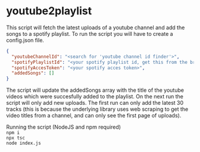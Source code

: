 # youtube2playlist

This script will fetch the latest uploads of a youtube channel and add the songs to a spotify playlist.
To run the script you will have to create a config.json file.

```json
{
  "youtubeChannelId": "<search for 'youtube channel id finder'>",
  "spotifyPlaylistId": "<your spotify playlist id, get this from the browser url after opening the playlist>",
  "spotifyAccesToken": "<your spotify acces token>",
  "addedSongs": []
}
```

The script will update the addedSongs array with the title of the youtube videos which were succesfully added to the playlist. On the next run the script will only add new uploads.
The first run can only add the latest 30 tracks (this is because the underlying library uses web scraping to get the video titles from a channel, and can only see the first page of uploads).

Running the script (NodeJS and npm required) <br/>
`npm i` <br/>
`npx tsc` <br/>
`node index.js`
